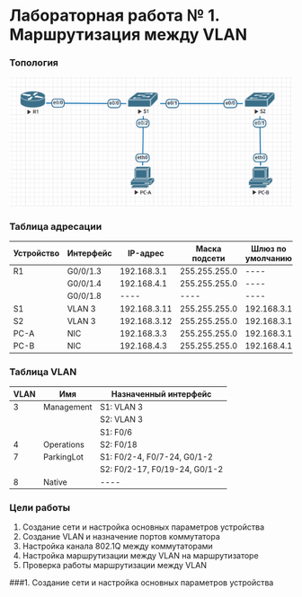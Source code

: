 # Лабораторная работа № 1. Маршрутизация между VLAN
### Топология
![](https://github.com/alexander-ru/otus/blob/main/lab_1/topology.png)
### Таблица адресации
Устройство  | Интерфейс | IP-адрес | Маска подсети | Шлюз по умолчанию
------------|-----------|----------|---------------|------------------
R1  | G0/0/1.3 | 192.168.3.1 | 255.255.255.0 | ----
|   | G0/0/1.4 | 192.168.4.1 | 255.255.255.0 | ----
|   |G0/0/1.8  | ---- |---- | ----
S1  | VLAN 3 | 192.168.3.11 | 255.255.255.0 | 192.168.3.1
S2  | VLAN 3 | 192.168.3.12 | 255.255.255.0 | 192.168.3.1
PC-A | NIC | 192.168.3.3 | 255.255.255.0 | 192.168.3.1
PC-B | NIC | 192.168.4.3 | 255.255.255.0 | 192.168.4.1
### Таблица VLAN
VLAN | Имя | Назначенный интерфейс
---- | ---- | ---- 
3 | Management | S1: VLAN 3 
| | | S2: VLAN 3
| | | S1: F0/6
4 | Operations | S2: F0/18
7 | ParkingLot | S1: F0/2-4, F0/7-24, G0/1-2 
| | | S2: F0/2-17, F0/19-24, G0/1-2 
8 | Native | ----
### Цели работы
1. Создание сети и настройка основных параметров устройства
2. Создание VLAN и назначение портов коммутатора
3. Настройка канала 802.1Q между коммутаторами
4. Настройка маршрутизации между VLAN на маршрутизаторе
5. Проверка работы маршрутизации между VLAN

###1. Создание сети и настройка основных параметров устройства

